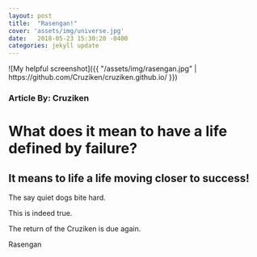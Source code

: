 ```yaml
---
layout: post
title:  "Rasengan!"
cover: 'assets/img/universe.jpg'
date:   2018-05-23 15:30:20 -0400
categories: jekyll update
---
```

<!DOCTYPE html>
<html>

<head>
  <title>Rasengan</title>

  <link href="style.css" type="text/css" rel="stylesheet">
</head>

<body>

  <div class="content">
    ![My helpful screenshot]({{ "/assets/img/rasengan.jpg" | https://github.com/Cruziken/cruziken.github.io/ }})
    <h3 class="byline">Article By: Cruziken</h3>
    <h1>What does it mean to have a life defined by failure?</h1>
    <h2>It means to life a life moving closer to success!</h2>
    <p>The say quiet dogs bite hard.</p>
    <p>This is indeed true. </p>
    <p>The return of the Cruziken is due again. </p>
  </div>

  <div class="image">
    <p class="caption">Rasengan</p>
  </div>

</body>

</html>
